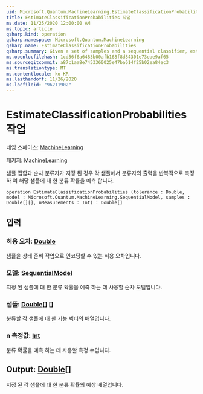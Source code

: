 ```yaml
---
uid: Microsoft.Quantum.MachineLearning.EstimateClassificationProbabilities
title: EstimateClassificationProbabilities 작업
ms.date: 11/25/2020 12:00:00 AM
ms.topic: article
qsharp.kind: operation
qsharp.namespace: Microsoft.Quantum.MachineLearning
qsharp.name: EstimateClassificationProbabilities
qsharp.summary: Given a set of samples and a sequential classifier, estimates the classification probability for those samples by repeatedly measuring the output of the classifier on each sample.
ms.openlocfilehash: 1cd56f6a6483b00afb168f8d84301e73eae9af65
ms.sourcegitcommit: a87c1aa8e7453360025e47ba614f25b02ea84ec3
ms.translationtype: MT
ms.contentlocale: ko-KR
ms.lasthandoff: 11/26/2020
ms.locfileid: "96211902"
---
```

# <a name="estimateclassificationprobabilities-operation"></a>EstimateClassificationProbabilities 작업

네임 스페이스: [MachineLearning](xref:Microsoft.Quantum.MachineLearning)

패키지: [MachineLearning](https://nuget.org/packages/Microsoft.Quantum.MachineLearning)


샘플 집합과 순차 분류자가 지정 된 경우 각 샘플에서 분류자의 출력을 반복적으로 측정 하 여 해당 샘플에 대 한 분류 확률을 예측 합니다.

```qsharp
operation EstimateClassificationProbabilities (tolerance : Double, model : Microsoft.Quantum.MachineLearning.SequentialModel, samples : Double[][], nMeasurements : Int) : Double[]
```


## <a name="input"></a>입력

### <a name="tolerance--double"></a>허용 오차: [Double](xref:microsoft.quantum.lang-ref.double)

샘플을 상태 준비 작업으로 인코딩할 수 있는 허용 오차입니다.


### <a name="model--sequentialmodel"></a>모델: [SequentialModel](xref:Microsoft.Quantum.MachineLearning.SequentialModel)

지정 된 샘플에 대 한 분류 확률을 예측 하는 데 사용할 순차 모델입니다.


### <a name="samples--double"></a>샘플: [Double](xref:microsoft.quantum.lang-ref.double)[] []

분류할 각 샘플에 대 한 기능 벡터의 배열입니다.


### <a name="nmeasurements--int"></a>n 측정값: [Int](xref:microsoft.quantum.lang-ref.int)

분류 확률을 예측 하는 데 사용할 측정 수입니다.



## <a name="output--double"></a>Output: [Double](xref:microsoft.quantum.lang-ref.double)[]

지정 된 각 샘플에 대 한 분류 확률의 예상 배열입니다.